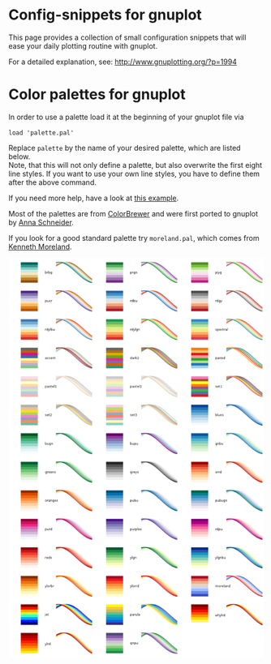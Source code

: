 Config-snippets for gnuplot
===========================

This page provides a collection of small configuration snippets that will ease
your daily plotting routine with gnuplot.

For a detailed explanation, see: http://www.gnuplotting.org/?p=1994

Color palettes for gnuplot
==========================

In order to use a palette load it at the beginning of your gnuplot file via
```Gnuplot
load 'palette.pal'
```
Replace `palette` by the name of your desired palette, which are listed below.  
Note, that this will not only define a palette, but also overwrite the first
eight line styles. If you want to use your own line styles, you have to define
them after the above command.

If you need more help, have a look at
[this example](http://www.gnuplotting.org/ease-your-plotting-with-config-snippets/).

Most of the palettes are from [ColorBrewer](http://colorbrewer2.org/) and were
first ported to gnuplot by [Anna
Schneider](https://github.com/aschn/gnuplot-colorbrewer).

If you look for a good standard palette try `moreland.pal`, which comes from
[Kenneth Moreland](http://www.sandia.gov/~kmorel/documents/ColorMaps/).

![Image](doc/overview.png)
